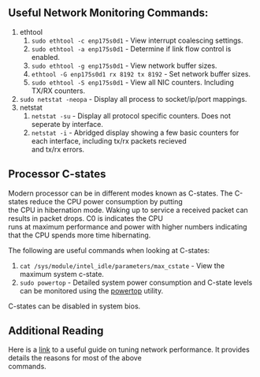 ## Useful Network Monitoring Commands:
1. ethtool
    1. `sudo ethtool -c enp175s0d1` - View interrupt coalescing settings.
    2. `sudo ethtool -a enp175s0d1` - Determine if link flow control is enabled.
    3. `sudo ethtool -g enp175s0d1` - View network buffer sizes.
    4. `ethtool -G enp175s0d1 rx 8192 tx 8192` - Set network buffer sizes.
    5. `sudo ethtool -S enp175s0d1` - View all NIC counters. Including TX/RX counters.
2. `sudo netstat -neopa` - Display all process to socket/ip/port mappings.
3. netstat
    1. `netstat -su` - Display all protocol specific counters. Does not seperate by interface.
    2. `netstat -i` - Abridged display showing a few basic counters for each interface, including tx/rx packets recieved \
    and tx/rx errors.

## Processor C-states
Modern processor can be in different modes known as C-states. The C-states reduce the CPU power consumption by putting \
the CPU in hibernation mode. Waking up to service a received packet can results in packet drops. C0 is indicates the CPU \
runs at maximum performance and power with higher numbers indicating that the CPU spends more time hibernating. 

The following are useful commands when looking at C-states:
1. `cat /sys/module/intel_idle/parameters/max_cstate` - View the maximum system c-state.
3. `sudo powertop` - Detailed system power consumption and C-state levels can be monitored using the [powertop](https://01.org/powertop) utility.

C-states can be disabled in system bios.

## Additional Reading
Here is a [link]((https://access.redhat.com/sites/default/files/attachments/20150325_network_performance_tuning.pdf)) to a useful guide on tuning network performance. It provides details the reasons for most of the above \
commands.
